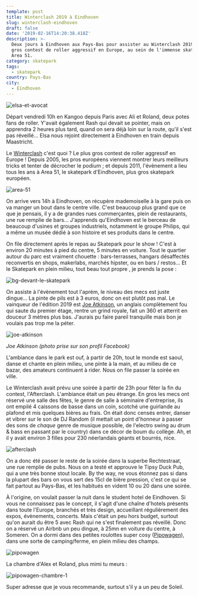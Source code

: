 ```yaml
---
template: post
title: Winterclash 2019 à Eindhoven
slug: winterclash-eindhoven
draft: false
date: '2019-02-16T14:20:38.418Z'
description: >-
  Deux jours à Eindhoven aux Pays-Bas pour assister au Winterclash 2019, le plus
  gros contest de roller aggressif en Europe, au sein de l'immense skatepark
  Area 51.
category: skatepark
tags:
  - skatepark
country: Pays-Bas
city:
  - Eindhoven
---
```

![elsa-et-avocat](/media/52156560_534790013596024_1387334231142694912_n.jpg "Délicieuse tartine avocat hummus à Eindhoven")

Départ vendredi 10h en Kangoo depuis Paris avec Ali et Roland, deux potes fans de roller. Y'avait également Rash qui devait se pointer, mais on apprendra 2 heures plus tard, quand on sera déjà loin sur la route, qu'il s'est pas réveillé... Elsa nous rejoint directement à Eindhoven en train depuis Maastricht. 

Le [Winterclash](https://www.winterclash.com/the-event/history/) c'est quoi ? Le plus gros contest de roller aggressif en Europe ! Depuis 2005, les pros européens viennent montrer leurs meilleurs tricks et tenter de décrocher le podium ; et depuis 2011, l'évènement a lieu tous les ans à Area 51, le skatepark d'Eindhoven, plus gros skatepark européen. 

![area-51](/media/51883589_2245483075702955_7438028658180096000_n.jpg "Échauffement des riders avant la compétition")

On arrive vers 14h à Eindhoven, on récupère mademoiselle à la gare puis on va manger un bout dans le centre ville. C'est beaucoup plus grand que ce que je pensais, il y a de grandes rues commerçantes, plein de restaurants, une rue remplie de bars... J'apprends qu'Eindhoven est le berceau de beaucoup d'usines et groupes industriels, notamment le groupe Philips, qui a même un musée dédié à son histoire et ses produits dans le centre.

On file directement après le repas au Skatepark pour le show ! C'est à environ 20 minutes à pied du centre, 5 minutes en voiture. Tout le quartier autour du parc est vraiment chouette : bars-terrasses, hangars désaffectés reconvertis en shops, makerlabs, marchés hipster, ou en bars / restos... Et le Skatepark en plein milieu, tout beau tout propre , je prends la pose :

![bg-devant-le-skatepark](/media/52523844_426128341454079_6319415055980953600_n.jpg "Un beau gosse devant Area 51")

On assiste à l'évènement tout l'aprèm, le niveau des mecs est juste dingue... La pinte de pils est à 3 euros, donc on est plutôt pas mal. Le vainqueur de l'édition 2019 est [Joe Atkinson](https://www.facebook.com/mrjoeatkinson/), un anglais complètement fou qui saute du premier étage, rentre un grind royale, fait un 360 et atterrit en douceur 3 mètres plus bas. J'aurais pu faire pareil tranquille mais bon je voulais pas trop me la péter. 

![joe-atkinson](/media/36684850_1753713538049723_1466296204152274944_n.jpg "Joe Atkinson, vainqueur catégorie pro")

_Joe Atkinson (photo prise sur son profil Facebook)_

L'ambiance dans le park est ouf, à partir de 20h, tout le monde est saoul, danse et chante en plein milieu, une pinte à la main, et au milieu de ce bazar, des amateurs continuent à rider. Nous on file passer la soirée en ville.

Le Winterclash avait prévu une soirée à partir de 23h pour fêter la fin du contest, l'Afterclash. L'ambiance était un peu étrange. En gros les mecs ont réservé une salle des fêtes, le genre de salle à séminaire d'entreprise, ils ont empilé 4 caissons de basse dans un coin, scotché une guirlande au plafond et mis quelques bières au frais. On était donc censés entrer, danser et vibrer sur le son de DJ Random (il mettait un point d'honneur à passer des sons de _chaque_ genre de musique possible, de l'electro swing au drum & bass en passant par le country) dans ce décor de boum du collège. Ah, et il y avait environ 3 filles pour 230 néerlandais géants et bourrés, nice. 

![afterclash](/media/afterclash.jpg "Afterclash Eindhoven")

On a donc été passer le reste de la soirée dans la superbe Rechtestraat, une rue remplie de pubs. Nous on a testé et approuve le Tipsy Duck Pub, qui a une très bonne stout locale. By the way, ne vous étonnez pas si dans la plupart des bars on vous sert des 15cl de bière pression, c'est ce qui se fait partout au Pays-Bas, et les habitués en vident 10 ou 20 dans une soirée. 

À l'origine, on voulait passer la nuit dans le student hotel de Eindhoven. Si vous ne connaissez pas le concept, il s'agit d'une chaîne d'hotels présents dans toute l'Europe, branchés et très design, accueillant régulièrement des expos, évènements, concerts.  Mais c'était un peu hors budget, surtout qu'on aurait du être 5 avec Rash qui ne s'est finalement pas réveillé. Donc on a réservé un Airbnb un peu dingue, à 25mn en voiture du centre, à Someren. On a dormi dans des petites roulottes super cosy ([Pipowagen](https://www.airbnb.fr/rooms/27625777)), dans une sorte de camping/ferme, en plein milieu des champs.

![pipowagen](/media/52350401_783480062020191_3065851546848722944_n.jpg "Pipowagen")

La chambre d'Alex et Roland, plus mimi tu meurs : 

![pipowagen-chambre-1](/media/52498842_540974253057976_6539123987748749312_n.jpg "Chambre 1")

Super adresse que je vous recommande, surtout s'il y a un peu de Soleil.
